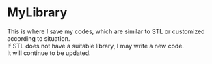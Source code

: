 # MyLibrary
This is where I save my codes, which are similar to STL or customized according to situation. <br>
If STL does not have a suitable library, I may write a new code. <br>
It will continue to be updated. <br>
